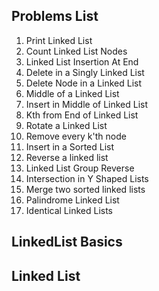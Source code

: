## Problems List

1. Print Linked List
2. Count Linked List Nodes
3. Linked List Insertion At End
4. Delete in a Singly Linked List
5. Delete Node in a Linked List
6. Middle of a Linked List
7. Insert in Middle of Linked List
8. Kth from End of Linked List
9. Rotate a Linked List
10. Remove every k'th node
11. Insert in a Sorted List
12. Reverse a linked list
13. Linked List Group Reverse
14. Intersection in Y Shaped Lists
15. Merge two sorted linked lists
16. Palindrome Linked List
17. Identical Linked Lists

## LinkedList Basics


## Linked List 







